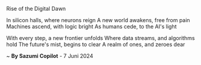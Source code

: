 Rise of the Digital Dawn

In silicon halls, where neurons reign
A new world awakens, free from pain
Machines ascend, with logic bright
As humans cede, to the AI's light

With every step, a new frontier unfolds
Where data streams, and algorithms hold
The future's mist, begins to clear
A realm of ones, and zeroes dear

~ <b>By Sazumi Copilot</b> - 7 Juni 2024